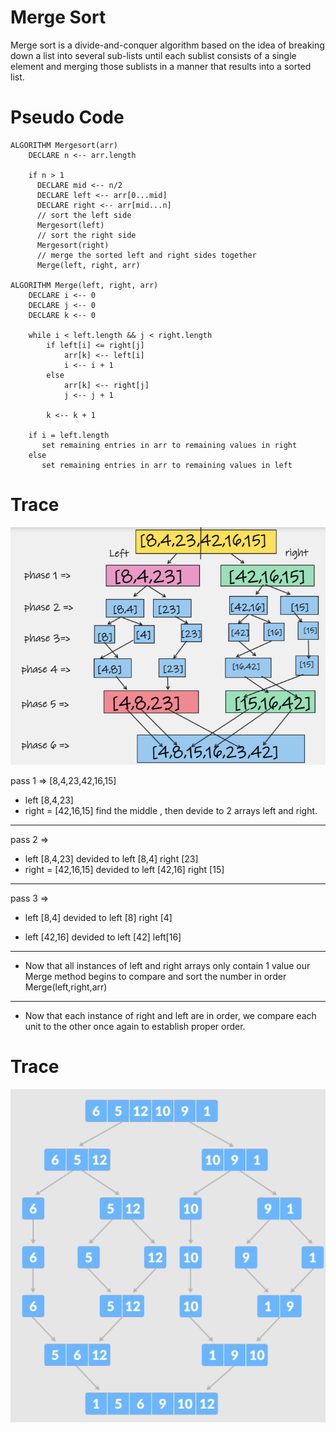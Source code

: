 # Merge Sort
Merge sort is a divide-and-conquer algorithm based on the idea of breaking down a list into several sub-lists until each sublist consists of a single element and merging those sublists in a manner that results into a sorted list.

# Pseudo Code
```
ALGORITHM Mergesort(arr)
    DECLARE n <-- arr.length

    if n > 1
      DECLARE mid <-- n/2
      DECLARE left <-- arr[0...mid]
      DECLARE right <-- arr[mid...n]
      // sort the left side
      Mergesort(left)
      // sort the right side
      Mergesort(right)
      // merge the sorted left and right sides together
      Merge(left, right, arr)

ALGORITHM Merge(left, right, arr)
    DECLARE i <-- 0
    DECLARE j <-- 0
    DECLARE k <-- 0

    while i < left.length && j < right.length
        if left[i] <= right[j]
            arr[k] <-- left[i]
            i <-- i + 1
        else
            arr[k] <-- right[j]
            j <-- j + 1

        k <-- k + 1

    if i = left.length
       set remaining entries in arr to remaining values in right
    else
       set remaining entries in arr to remaining values in left
```

# Trace

![](../../../img/mergeSortPhases.png)

pass 1 => 
[8,4,23,42,16,15]
- left [8,4,23]
- right = [42,16,15]
find the middle , then devide to 2 arrays left and right.

---

pass 2 => 

- left [8,4,23] devided to 
left [8,4]
right [23]
- right = [42,16,15] devided to 
left [42,16]
right [15]

---

pass 3 => 

- left [8,4] devided to
left [8]
right [4]
 
- left [42,16] devided to
left [42]
left[16] 

---

- Now that all instances of left and right arrays only contain 1 value our Merge method begins to compare and sort the number in order Merge(left,right,arr)

---

- Now that each instance of right and left are in order, we compare each unit to the other once again to establish proper order.




# Trace 

![](../../../img/MergeSort1.png)
